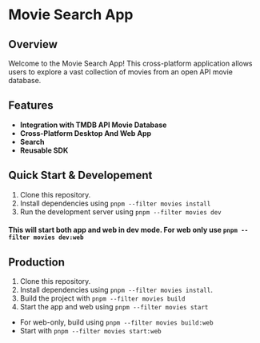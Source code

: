 # Movie Search App

## Overview
Welcome to the Movie Search App! This cross-platform application allows users to explore a vast collection of movies from an open API movie database.

## Features
- **Integration with TMDB API Movie Database** 
- **Cross-Platform Desktop And Web App**
- **Search**
- **Reusable SDK**

## Quick Start & Developement
1. Clone this repository.
2. Install dependencies using `pnpm --filter movies install`
3. Run the development server using `pnpm --filter movies dev`

#### This will start both app and web in dev mode. For web only use `pnpm --filter movies dev:web`


## Production
1. Clone this repository.
2. Install dependencies using `pnpm --filter movies install`.
3. Build the project with `pnpm --filter movies build`
3. Start the app and web using `pnpm --filter movies start`
- For web-only, build using `pnpm --filter movies build:web`
- Start with `pnpm --filter movies start:web`
